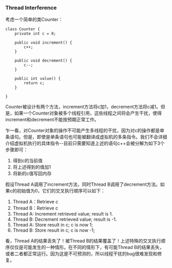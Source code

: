 ### Thread Interference

考虑一个简单的类Counter：

```
class Counter {
	private int c = 0;
	
	public void increment() {
		c++;
	}
	
	public void decrement() {
		c--;
	}
	
	public int value() {
		return c;
	}
	
}

```


Counter被设计有两个方法，increment方法将c加1，decrement方法将c减1。但是，如果一个Counter对象被多个线程引用，这些线程之间将会产生干扰，使得increment和decrement不能按预期正常工作。

乍一看，对Counter对象的操作不可能产生多线程的干扰，因为对c的操作都是单条语句。但是，即使是单条语句也可能被翻译成虚拟机的多条指令。我们不会详细介绍虚拟机执行的具体指令--目前只需要知道上述的语句c++会被分解为如下3个步骤即可：

1. 得到c的当前值
2. 将上述得到的值加1
3. 将新的c值写回内存


假设Thread A调用了increment方法，同时Thread B调用了decrement方法。如果c的初始值为0，它们的交叉执行顺序可以如下：

1. Thread A：Retrieve c
2. Thread B：Retrieve c
3. Thread A: Increment retrieved value; result is 1.
4. Thread B: Decrement retrieved value; result is -1.
5. Thread A: Store result in c; c is now 1;
6. Thread B: Store result in c; c is now -1;


看，Thread A的结果丢失了！被Thread B的结果覆盖了！上述特殊的交叉执行顺序仅仅是可能发生的一种情形。在不同的情形下，有可能Thread B的结果丢失，或者二者都正常运行。因为这是不可预测的，所以线程干扰的bug很难发现和修复。



































